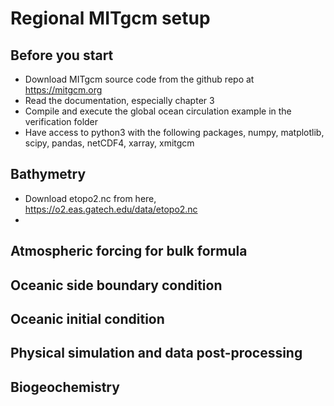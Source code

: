 # Regional MITgcm setup

## Before you start
  - Download MITgcm source code from the github repo at https://mitgcm.org
  - Read the documentation, especially chapter 3
  - Compile and execute the global ocean circulation example in the verification folder
  - Have access to python3 with the following packages, numpy, matplotlib, scipy, pandas, netCDF4, xarray, xmitgcm 

## Bathymetry
  - Download etopo2.nc from here, https://o2.eas.gatech.edu/data/etopo2.nc
  - 
## Atmospheric forcing for bulk formula

## Oceanic side boundary condition

## Oceanic initial condition

## Physical simulation and data post-processing

## Biogeochemistry

